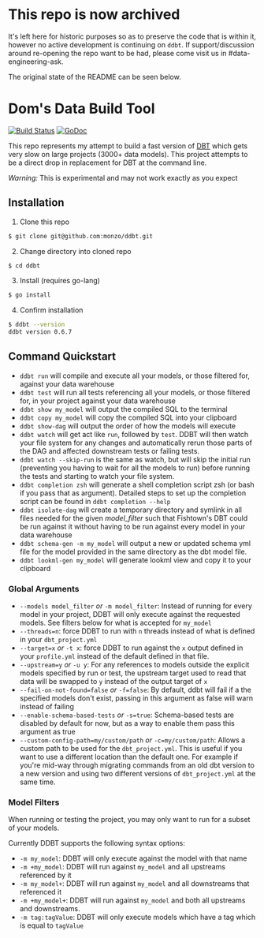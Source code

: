 # This repo is now archived

It's left here for historic purposes so as to preserve the code that is within it, however no active development is continuing on `ddbt`. If support/discussion around re-opening the repo want to be had, please come visit us in #data-engineering-ask.

The original state of the README can be seen below.

# Dom's Data Build Tool

[![Build Status](https://github.com/monzo/ddbt/actions/workflows/tests.yml/badge.svg)](https://github.com/monzo/ddbt/actions/workflows/tests.yml)
[![GoDoc](https://godoc.org/github.com/monzo/ddbt?status.svg)](https://godoc.org/github.com/monzo/ddbt)

This repo represents my attempt to build a fast version of [DBT](https://www.getdbt.com/) which gets very slow on large
projects (3000+ data models). This project attempts to be a direct drop in replacement for DBT at the command line.

*Warning:* This is experimental and may not work exactly as you expect

## Installation
1. Clone this repo
```bash
$ git clone git@github.com:monzo/ddbt.git
```

2. Change directory into cloned repo
```bash
$ cd ddbt
```

3. Install (requires go-lang)
```bash
$ go install
```

4. Confirm installation
```bash
$ ddbt --version
ddbt version 0.6.7
```

## Command Quickstart
- `ddbt run` will compile and execute all your models, or those filtered for, against your data warehouse
- `ddbt test` will run all tests referencing all your models, or those filtered for, in your project against your data warehouse
- `ddbt show my_model` will output the compiled SQL to the terminal
- `ddbt copy my_model` will copy the compiled SQL into your clipboard
- `ddbt show-dag` will output the order of how the models will execute
- `ddbt watch` will get act like `run`, followed by `test`. DDBT will then watch your file system for any changes and automatically rerun those parts of the DAG and affected downstream tests or failing tests.
- `ddbt watch --skip-run` is the same as watch, but will skip the initial run (preventing you having to wait for all the models to run) before running the tests and starting to watch your file system.
- `ddbt completion zsh` will generate a shell completion script zsh (or bash if you pass that as argument). Detailed steps to set up the completion script can be found in `ddbt completion --help`
- `ddbt isolate-dag` will create a temporary directory and symlink in all files needed for the given _model_filter_ such that Fishtown's DBT could be run against it without having to be run against every model in your data warehouse
- `ddbt schema-gen -m my_model` will output a new or updated schema yml file for the model provided in the same directory as the dbt model file.
- `ddbt lookml-gen my_model` will generate lookml view and copy it to your clipboard

### Global Arguments
- `--models model_filter` _or_ `-m model_filter`: Instead of running for every model in your project, DDBT will only execute against the requested models. See filters below for what is accepted for `my_model`
- `--threads=n`: force DDBT to run with `n`  threads instead of what is defined in your `dbt_project.yml`
- `--target=x` _or_ `-t x`: force DDBT to run against the `x` output defined in your `profile.yml` instead of the default defined in that file.
- `--upstream=y` _or_ `-u y`: For any references to models outside the explicit models specified by run or test, the upstream target used to read that data will be swapped to `y` instead of the output target of `x`
- `--fail-on-not-found=false` _or_ `-f=false`: By default, ddbt will fail if a the specified models don't exist, passing in this argument as false will warn instead of failing
- `--enable-schema-based-tests` _or_ `-s=true`: Schema-based tests are disabled by default for now, but as a way to enable them pass this argument as true
- `--custom-config-path=my/custom/path` _or_ `-c=my/custom/path`: Allows a custom path to be used for the `dbt_project.yml`. This is useful if you want to use a different location than the default one. For example if you're mid-way through migrating commands from an old dbt version to a new version and using two different versions of `dbt_project.yml` at the same time.

### Model Filters
When running or testing the project, you may only want to run for a subset of your models.

Currently DDBT supports the following syntax options:
- `-m my_model`: DDBT will only execute against the model with that name
- `-m +my_model`: DDBT will run against `my_model` and all upstreams referenced by it
- `-m my_model+`: DDBT will run against `my_model` and all downstreams that referenced it
- `-m +my_model+`: DDBT will run against `my_model` and both all upstreams and downstreams.
- `-m tag:tagValue`: DDBT will only execute models which have a tag which is equal to `tagValue`
